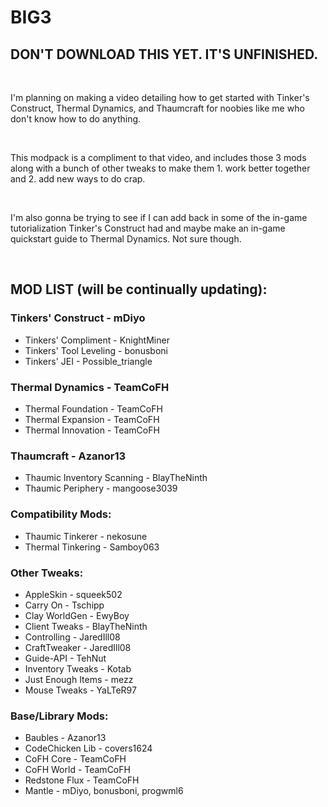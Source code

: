 # BIG3
## DON'T DOWNLOAD THIS YET. IT'S UNFINISHED.
 

I'm planning on making a video detailing how to get started with Tinker's Construct, Thermal Dynamics, and Thaumcraft for noobies like me who don't know how to do anything.

 

This modpack is a compliment to that video, and includes those 3 mods along with a bunch of other tweaks to make them 1. work better together and 2. add new ways to do crap.

 

I'm also gonna be trying to see if I can add back in some of the in-game tutorialization Tinker's Construct had and maybe make an in-game quickstart guide to Thermal Dynamics. Not sure though.

 
## MOD LIST (will be continually updating):

### Tinkers' Construct - mDiyo

- Tinkers' Compliment - KnightMiner
- Tinkers' Tool Leveling - bonusboni
- Tinkers' JEI - Possible_triangle

### Thermal Dynamics - TeamCoFH

- Thermal Foundation - TeamCoFH
- Thermal Expansion - TeamCoFH
- Thermal Innovation - TeamCoFH

### Thaumcraft - Azanor13

- Thaumic Inventory Scanning - BlayTheNinth
- Thaumic Periphery - mangoose3039

### Compatibility Mods:

- Thaumic Tinkerer - nekosune
- Thermal Tinkering - Samboy063

### Other Tweaks:

- AppleSkin - squeek502
- Carry On - Tschipp
- Clay WorldGen - EwyBoy
- Client Tweaks - BlayTheNinth
- Controlling - JaredIll08
- CraftTweaker - JaredIll08
- Guide-API - TehNut
- Inventory Tweaks - Kotab
- Just Enough Items - mezz
- Mouse Tweaks - YaLTeR97

### Base/Library Mods:

- Baubles - Azanor13
- CodeChicken Lib - covers1624
- CoFH Core - TeamCoFH
- CoFH World - TeamCoFH
- Redstone Flux - TeamCoFH
- Mantle - mDiyo, bonusboni, progwml6

 
